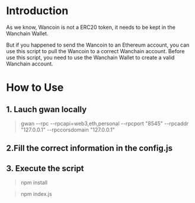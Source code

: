 # Introduction

As we know, Wancoin is not a ERC20 token, it needs to be kept in the Wanchain Wallet.

But if you happened to send the Wancoin to an Ethereum account, you can use this script to pull the Wancoin to a correct Wanchain account.
Before use this script, you need to use the Wanchain Wallet to create a valid Wanchain account.

# How to Use

## 1. Lauch gwan locally
>gwan --rpc --rpcapi=web3,eth,personal --rpcport "8545" --rpcaddr "127.0.0.1" --rpccorsdomain "127.0.0.1" 

## 2.Fill the correct information in the config.js

## 3. Execute the script

> npm install

> npm index.js